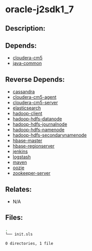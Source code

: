 # oracle-j2sdk1\_7

## Description:



## Depends:

  -  [cloudera-cm5](/salt/cloudera-cm5)
  -  [java-common](/salt/java-common)

## Reverse Depends:

  -  [cassandra](/salt/cassandra)
  -  [cloudera-cm5-agent](/salt/cloudera-cm5-agent)
  -  [cloudera-cm5-server](/salt/cloudera-cm5-server)
  -  [elasticsearch](/salt/elasticsearch)
  -  [hadoop-client](/salt/hadoop-client)
  -  [hadoop-hdfs-datanode](/salt/hadoop-hdfs-datanode)
  -  [hadoop-hdfs-journalnode](/salt/hadoop-hdfs-journalnode)
  -  [hadoop-hdfs-namenode](/salt/hadoop-hdfs-namenode)
  -  [hadoop-hdfs-secondarynamenode](/salt/hadoop-hdfs-secondarynamenode)
  -  [hbase-master](/salt/hbase-master)
  -  [hbase-regionserver](/salt/hbase-regionserver)
  -  [jenkins](/salt/jenkins)
  -  [logstash](/salt/logstash)
  -  [maven](/salt/maven)
  -  [oozie](/salt/oozie)
  -  [zookeeper-server](/salt/zookeeper-server)

## Relates:

  -  N/A

## Files:

```bash
.
└── init.sls

0 directories, 1 file
```

